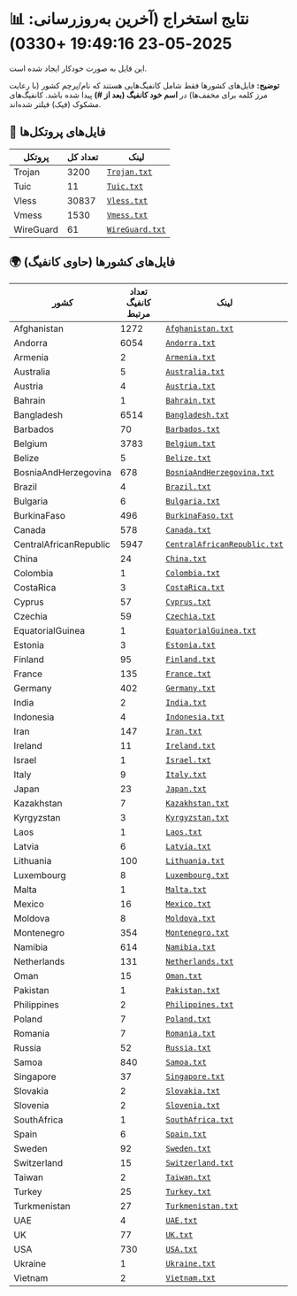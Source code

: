 # 📊 نتایج استخراج (آخرین به‌روزرسانی: 2025-05-23 19:49:16 +0330)

این فایل به صورت خودکار ایجاد شده است.

**توضیح:** فایل‌های کشورها فقط شامل کانفیگ‌هایی هستند که نام/پرچم کشور (با رعایت مرز کلمه برای مخفف‌ها) در **اسم خود کانفیگ (بعد از #)** پیدا شده باشد. کانفیگ‌های مشکوک (فیک) فیلتر شده‌اند.

## 📁 فایل‌های پروتکل‌ها

| پروتکل | تعداد کل | لینک |
|---|---|---|
| Trojan | 3200 | [`Trojan.txt`](./output_configs/Trojan.txt) |
| Tuic | 11 | [`Tuic.txt`](./output_configs/Tuic.txt) |
| Vless | 30837 | [`Vless.txt`](./output_configs/Vless.txt) |
| Vmess | 1530 | [`Vmess.txt`](./output_configs/Vmess.txt) |
| WireGuard | 61 | [`WireGuard.txt`](./output_configs/WireGuard.txt) |

## 🌍 فایل‌های کشورها (حاوی کانفیگ)

| کشور | تعداد کانفیگ مرتبط | لینک |
|---|---|---|
| Afghanistan | 1272 | [`Afghanistan.txt`](./output_configs/Afghanistan.txt) |
| Andorra | 6054 | [`Andorra.txt`](./output_configs/Andorra.txt) |
| Armenia | 2 | [`Armenia.txt`](./output_configs/Armenia.txt) |
| Australia | 5 | [`Australia.txt`](./output_configs/Australia.txt) |
| Austria | 4 | [`Austria.txt`](./output_configs/Austria.txt) |
| Bahrain | 1 | [`Bahrain.txt`](./output_configs/Bahrain.txt) |
| Bangladesh | 6514 | [`Bangladesh.txt`](./output_configs/Bangladesh.txt) |
| Barbados | 70 | [`Barbados.txt`](./output_configs/Barbados.txt) |
| Belgium | 3783 | [`Belgium.txt`](./output_configs/Belgium.txt) |
| Belize | 5 | [`Belize.txt`](./output_configs/Belize.txt) |
| BosniaAndHerzegovina | 678 | [`BosniaAndHerzegovina.txt`](./output_configs/BosniaAndHerzegovina.txt) |
| Brazil | 4 | [`Brazil.txt`](./output_configs/Brazil.txt) |
| Bulgaria | 6 | [`Bulgaria.txt`](./output_configs/Bulgaria.txt) |
| BurkinaFaso | 496 | [`BurkinaFaso.txt`](./output_configs/BurkinaFaso.txt) |
| Canada | 578 | [`Canada.txt`](./output_configs/Canada.txt) |
| CentralAfricanRepublic | 5947 | [`CentralAfricanRepublic.txt`](./output_configs/CentralAfricanRepublic.txt) |
| China | 24 | [`China.txt`](./output_configs/China.txt) |
| Colombia | 1 | [`Colombia.txt`](./output_configs/Colombia.txt) |
| CostaRica | 3 | [`CostaRica.txt`](./output_configs/CostaRica.txt) |
| Cyprus | 57 | [`Cyprus.txt`](./output_configs/Cyprus.txt) |
| Czechia | 59 | [`Czechia.txt`](./output_configs/Czechia.txt) |
| EquatorialGuinea | 1 | [`EquatorialGuinea.txt`](./output_configs/EquatorialGuinea.txt) |
| Estonia | 3 | [`Estonia.txt`](./output_configs/Estonia.txt) |
| Finland | 95 | [`Finland.txt`](./output_configs/Finland.txt) |
| France | 135 | [`France.txt`](./output_configs/France.txt) |
| Germany | 402 | [`Germany.txt`](./output_configs/Germany.txt) |
| India | 2 | [`India.txt`](./output_configs/India.txt) |
| Indonesia | 4 | [`Indonesia.txt`](./output_configs/Indonesia.txt) |
| Iran | 147 | [`Iran.txt`](./output_configs/Iran.txt) |
| Ireland | 11 | [`Ireland.txt`](./output_configs/Ireland.txt) |
| Israel | 1 | [`Israel.txt`](./output_configs/Israel.txt) |
| Italy | 9 | [`Italy.txt`](./output_configs/Italy.txt) |
| Japan | 23 | [`Japan.txt`](./output_configs/Japan.txt) |
| Kazakhstan | 7 | [`Kazakhstan.txt`](./output_configs/Kazakhstan.txt) |
| Kyrgyzstan | 3 | [`Kyrgyzstan.txt`](./output_configs/Kyrgyzstan.txt) |
| Laos | 1 | [`Laos.txt`](./output_configs/Laos.txt) |
| Latvia | 6 | [`Latvia.txt`](./output_configs/Latvia.txt) |
| Lithuania | 100 | [`Lithuania.txt`](./output_configs/Lithuania.txt) |
| Luxembourg | 8 | [`Luxembourg.txt`](./output_configs/Luxembourg.txt) |
| Malta | 1 | [`Malta.txt`](./output_configs/Malta.txt) |
| Mexico | 16 | [`Mexico.txt`](./output_configs/Mexico.txt) |
| Moldova | 8 | [`Moldova.txt`](./output_configs/Moldova.txt) |
| Montenegro | 354 | [`Montenegro.txt`](./output_configs/Montenegro.txt) |
| Namibia | 614 | [`Namibia.txt`](./output_configs/Namibia.txt) |
| Netherlands | 131 | [`Netherlands.txt`](./output_configs/Netherlands.txt) |
| Oman | 15 | [`Oman.txt`](./output_configs/Oman.txt) |
| Pakistan | 1 | [`Pakistan.txt`](./output_configs/Pakistan.txt) |
| Philippines | 2 | [`Philippines.txt`](./output_configs/Philippines.txt) |
| Poland | 7 | [`Poland.txt`](./output_configs/Poland.txt) |
| Romania | 7 | [`Romania.txt`](./output_configs/Romania.txt) |
| Russia | 52 | [`Russia.txt`](./output_configs/Russia.txt) |
| Samoa | 840 | [`Samoa.txt`](./output_configs/Samoa.txt) |
| Singapore | 37 | [`Singapore.txt`](./output_configs/Singapore.txt) |
| Slovakia | 2 | [`Slovakia.txt`](./output_configs/Slovakia.txt) |
| Slovenia | 2 | [`Slovenia.txt`](./output_configs/Slovenia.txt) |
| SouthAfrica | 1 | [`SouthAfrica.txt`](./output_configs/SouthAfrica.txt) |
| Spain | 6 | [`Spain.txt`](./output_configs/Spain.txt) |
| Sweden | 92 | [`Sweden.txt`](./output_configs/Sweden.txt) |
| Switzerland | 15 | [`Switzerland.txt`](./output_configs/Switzerland.txt) |
| Taiwan | 2 | [`Taiwan.txt`](./output_configs/Taiwan.txt) |
| Turkey | 25 | [`Turkey.txt`](./output_configs/Turkey.txt) |
| Turkmenistan | 27 | [`Turkmenistan.txt`](./output_configs/Turkmenistan.txt) |
| UAE | 4 | [`UAE.txt`](./output_configs/UAE.txt) |
| UK | 77 | [`UK.txt`](./output_configs/UK.txt) |
| USA | 730 | [`USA.txt`](./output_configs/USA.txt) |
| Ukraine | 1 | [`Ukraine.txt`](./output_configs/Ukraine.txt) |
| Vietnam | 2 | [`Vietnam.txt`](./output_configs/Vietnam.txt) |

